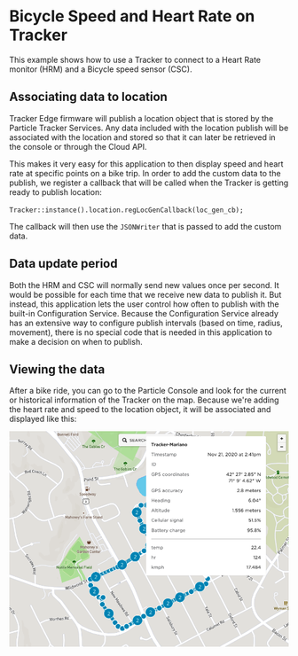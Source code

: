 # Bicycle Speed and Heart Rate on Tracker

This example shows how to use a Tracker to connect to a Heart Rate monitor (HRM) and a Bicycle speed sensor (CSC).

## Associating data to location

Tracker Edge firmware will publish a location object that is stored by the Particle Tracker Services. Any data
included with the location publish will be associated with the location and stored so that it can later be
retrieved in the console or through the Cloud API.

This makes it very easy for this application to then display speed and heart rate at specific points on a bike
trip. In order to add the custom data to the publish, we register a callback that will be called when the
Tracker is getting ready to publish location:

`Tracker::instance().location.regLocGenCallback(loc_gen_cb);`

The callback will then use the `JSONWriter` that is passed to add the custom data.

## Data update period

Both the HRM and CSC will normally send new values once per second. It would be possible for each time 
that we receive new data to publish it. But instead, this application lets the user control how often
to publish with the built-in Configuration Service. Because the Configuration Service already has
an extensive way to configure publish intervals (based on time, radius, movement), there is no special
code that is needed in this application to make a decision on when to publish.

## Viewing the data

After a bike ride, you can go to the Particle Console and look for the current or historical information
of the Tracker on the map. Because we're adding the heart rate and speed to the location object, it will
be associated and displayed like this:

![Console Map View](map.png)